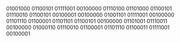 01001000 01100101 01111001 00100000 01110100 01101000 01100101 01110010 01100101 00100001 00100000 01001101 01111001 00100000 01101110 01100001 01101101 01100101 00100000 01101001 01110011 00100000 01000110 01110010 01100001 01101110 01100011 01111001 00100001
